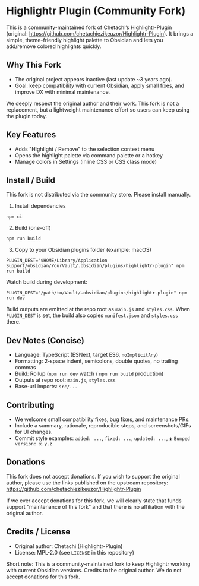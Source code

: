 # Highlightr Plugin (Community Fork)

This is a community-maintained fork of Chetachi’s Highlightr-Plugin
(original: https://github.com/chetachiezikeuzor/Highlightr-Plugin).
It brings a simple, theme-friendly highlight palette to Obsidian and
lets you add/remove colored highlights quickly.

## Why This Fork

- The original project appears inactive (last update ~3 years ago).
- Goal: keep compatibility with current Obsidian, apply small fixes, and improve DX with minimal maintenance.

We deeply respect the original author and their work. This fork is not a
replacement, but a lightweight maintenance effort so users can keep using the plugin today.

## Key Features

- Adds "Highlight / Remove" to the selection context menu
- Opens the highlight palette via command palette or a hotkey
- Manage colors in Settings (inline CSS or CSS class mode)

## Install / Build

This fork is not distributed via the community store. Please install manually.

1. Install dependencies

```
npm ci
```

2. Build (one-off)

```
npm run build
```

3. Copy to your Obsidian plugins folder (example: macOS)

```
PLUGIN_DEST="$HOME/Library/Application Support/obsidian/YourVault/.obsidian/plugins/highlightr-plugin" npm run build
```

Watch build during development:

```
PLUGIN_DEST="/path/to/Vault/.obsidian/plugins/highlightr-plugin" npm run dev
```

Build outputs are emitted at the repo root as `main.js` and `styles.css`.
When `PLUGIN_DEST` is set, the build also copies `manifest.json` and `styles.css` there.

## Dev Notes (Concise)

- Language: TypeScript (ESNext, target ES6, `noImplicitAny`)
- Formatting: 2-space indent, semicolons, double quotes, no trailing commas
- Build: Rollup (`npm run dev` watch / `npm run build` production)
- Outputs at repo root: `main.js`, `styles.css`
- Base-url imports: `src/...`

## Contributing

- We welcome small compatibility fixes, bug fixes, and maintenance PRs.
- Include a summary, rationale, reproducible steps, and screenshots/GIFs for UI changes.
- Commit style examples: `added: ...`, `fixed: ...`, `updated: ...`, `⏫ Bumped version: x.y.z`

## Donations

This fork does not accept donations. If you wish to support the original author,
please use the links published on the upstream repository:
https://github.com/chetachiezikeuzor/Highlightr-Plugin

If we ever accept donations for this fork, we will clearly state that funds
support “maintenance of this fork” and that there is no affiliation with the
original author.

## Credits / License

- Original author: Chetachi (Highlightr-Plugin)
- License: MPL-2.0 (see `LICENSE` in this repository)

Short note: This is a community-maintained fork to keep Highlightr working
with current Obsidian versions. Credits to the original author. We do not
accept donations for this fork.
